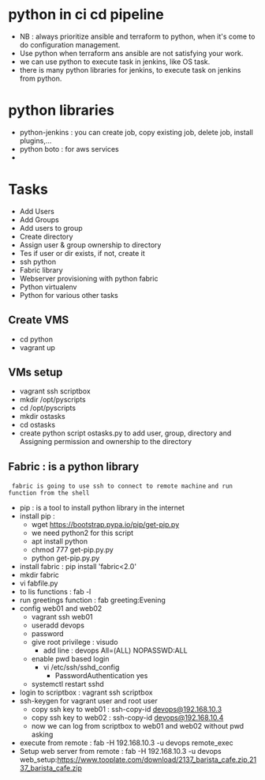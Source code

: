 # python in ci cd pipeline
- NB : always prioritize ansible and terraform to python, when it's come to do configuration management.
- Use python when terraform ans ansible are not satisfying your work.
- we can use python to execute task in jenkins, like OS task.
- there is many python libraries for jenkins, to execute task on jenkins from python.
# python libraries
- python-jenkins : you can create job, copy existing job, delete job, install plugins,...
- python boto : for aws services
- 
# Tasks
- Add Users
- Add Groups
- Add users to group
- Create directory
- Assign user & group ownership to directory
- Tes if user or dir exists, if not, create it
- ssh python
- Fabric library
- Webserver provisioning with python fabric
- Python virtualenv
- Python for various other tasks

## Create VMS 
- cd python 
- vagrant up
## VMs setup
- vagrant ssh scriptbox
- mkdir /opt/pyscripts
- cd /opt/pyscripts
- mkdir ostasks
- cd ostasks
- create python script ostasks.py to add user, group, directory and Assigning permission and ownership to the directory
## Fabric : is a python library
` fabric is going to use ssh to connect to remote machine`
`and run function from the shell`
- pip : is a tool to install python library in the internet
- install pip : 
  - wget https://bootstrap.pypa.io/pip/get-pip.py
  - we need python2 for this script
  - apt install python
  - chmod 777 get-pip.py.py
  - python get-pip.py.py
- install fabric : pip install 'fabric<2.0'
- mkdir fabric
- vi fabfile.py
- to lis functions : fab -l
- run greetings function : fab greeting:Evening
- config web01 and web02
  - vagrant ssh web01
  - useradd devops
  - password
  - give root privilege : visudo 
    - add line : devops All=(ALL) NOPASSWD:ALL
  - enable pwd based login  
    - vi /etc/ssh/sshd_config
      - PasswordAuthentication yes
  - systemctl restart sshd
- login to scriptbox : vagrant ssh scriptbox
- ssh-keygen for vagrant user and root user
  - copy ssh key to web01 : ssh-copy-id devops@192.168.10.3 
  - copy ssh key to web02 : ssh-copy-id devops@192.168.10.4
  - now we can log from scriptbox to web01 and web02 without pwd asking
- execute from remote : fab -H 192.168.10.3 -u devops remote_exec
- Setup web server from remote : fab -H 192.168.10.3 -u devops web_setup:https://www.tooplate.com/download/2137_barista_cafe.zip,2137_barista_cafe.zip
